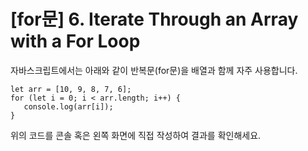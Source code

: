 # [for문] 6. Iterate Through an Array with a For Loop

자바스크립트에서는 아래와 같이 반복문(for문)을 배열과 함께 자주 사용합니다.

```
let arr = [10, 9, 8, 7, 6];
for (let i = 0; i < arr.length; i++) {
   console.log(arr[i]);
}

```

위의 코드를 콘솔 혹은 왼쪽 화면에 직접 작성하여 결과를 확인해세요.
